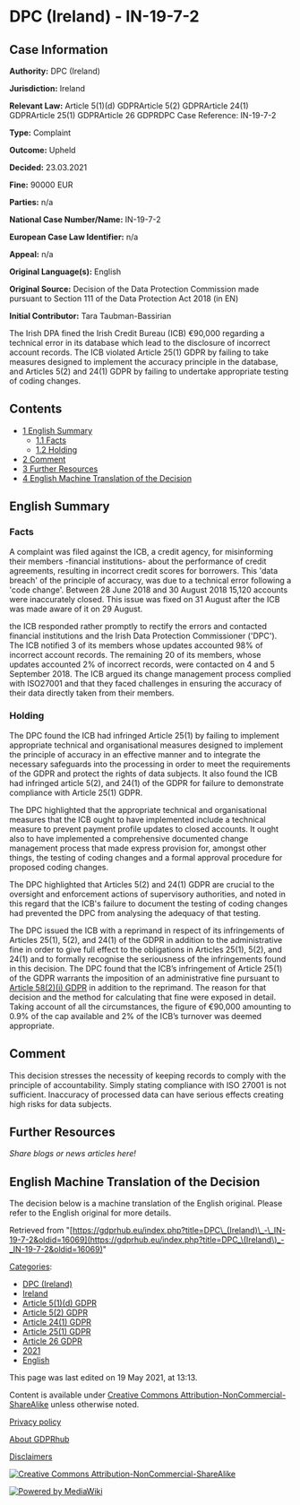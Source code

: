 # DPC (Ireland) - IN-19-7-2

## Case Information

**Authority:** DPC (Ireland)

**Jurisdiction:** Ireland

**Relevant Law:** Article 5(1)(d) GDPRArticle 5(2) GDPRArticle 24(1) GDPRArticle 25(1) GDPRArticle 26 GDPRDPC Case Reference: IN-19-7-2

**Type:** Complaint

**Outcome:** Upheld

**Decided:** 23.03.2021

**Fine:** 90000 EUR

**Parties:** n/a

**National Case Number/Name:** IN-19-7-2

**European Case Law Identifier:** n/a

**Appeal:** n/a

**Original Language(s):** English

**Original Source:** Decision of the Data Protection Commission made pursuant to Section 111 of the Data Protection Act 2018 (in EN)

**Initial Contributor:** Tara Taubman-Bassirian

The Irish DPA fined the Irish Credit Bureau (ICB) €90,000 regarding a technical error in its database which lead to the disclosure of incorrect account records. The ICB violated Article 25(1) GDPR by failing to take measures designed to implement the accuracy principle in the database, and Articles 5(2) and 24(1) GDPR by failing to undertake appropriate testing of coding changes.

## Contents

*   [1 English Summary](#English_Summary)
    *   [1.1 Facts](#Facts)
    *   [1.2 Holding](#Holding)
*   [2 Comment](#Comment)
*   [3 Further Resources](#Further_Resources)
*   [4 English Machine Translation of the Decision](#English_Machine_Translation_of_the_Decision)

## English Summary

### Facts

A complaint was filed against the ICB, a credit agency, for misinforming their members -financial institutions- about the performance of credit agreements, resulting in incorrect credit scores for borrowers. This 'data breach' of the principle of accuracy, was due to a technical error following a 'code change'. Between 28 June 2018 and 30 August 2018 15,120 accounts were inaccurately closed. This issue was fixed on 31 August after the ICB was made aware of it on 29 August.

the ICB responded rather promptly to rectify the errors and contacted financial institutions and the Irish Data Protection Commissioner ('DPC'). The ICB notified 3 of its members whose updates accounted 98% of incorrect account records. The remaining 20 of its members, whose updates accounted 2% of incorrect records, were contacted on 4 and 5 September 2018. The ICB argued its change management process complied with ISO27001 and that they faced challenges in ensuring the accuracy of their data directly taken from their members.

### Holding

The DPC found the ICB had infringed Article 25(1) by failing to implement appropriate technical and organisational measures designed to implement the principle of accuracy in an effective manner and to integrate the necessary safeguards into the processing in order to meet the requirements of the GDPR and protect the rights of data subjects. It also found the ICB had infringed article 5(2), and 24(1) of the GDPR for failure to demonstrate compliance with Article 25(1) GDPR.

The DPC highlighted that the appropriate technical and organisational measures that the ICB ought to have implemented include a technical measure to prevent payment profile updates to closed accounts. It ought also to have implemented a comprehensive documented change management process that made express provision for, amongst other things, the testing of coding changes and a formal approval procedure for proposed coding changes.

The DPC highlighted that Articles 5(2) and 24(1) GDPR are crucial to the oversight and enforcement actions of supervisory authorities, and noted in this regard that the ICB's failure to document the testing of coding changes had prevented the DPC from analysing the adequacy of that testing.

The DPC issued the ICB with a reprimand in respect of its infringements of Articles 25(1), 5(2), and 24(1) of the GDPR in addition to the administrative fine in order to give full effect to the obligations in Articles 25(1), 5(2), and 24(1) and to formally recognise the seriousness of the infringements found in this decision. The DPC found that the ICB’s infringement of Article 25(1) of the GDPR warrants the imposition of an administrative fine pursuant to [Article 58(2)(i) GDPR](/index.php?title=Article_58_GDPR#2i "Article 58 GDPR") in addition to the reprimand. The reason for that decision and the method for calculating that fine were exposed in detail. Taking account of all the circumstances, the figure of €90,000 amounting to 0.9% of the cap available and 2% of the ICB’s turnover was deemed appropriate.

## Comment

This decision stresses the necessity of keeping records to comply with the principle of accountability. Simply stating compliance with ISO 27001 is not sufficient. Inaccuracy of processed data can have serious effects creating high risks for data subjects.

## Further Resources

_Share blogs or news articles here!_

## English Machine Translation of the Decision

The decision below is a machine translation of the English original. Please refer to the English original for more details.

Retrieved from "[https://gdprhub.eu/index.php?title=DPC\_(Ireland)\_-\_IN-19-7-2&oldid=16069](https://gdprhub.eu/index.php?title=DPC_\(Ireland\)_-_IN-19-7-2&oldid=16069)"

[Categories](/index.php?title=Special:Categories "Special:Categories"):

*   [DPC (Ireland)](/index.php?title=Category:DPC_\(Ireland\) "Category:DPC (Ireland)")
*   [Ireland](/index.php?title=Category:Ireland "Category:Ireland")
*   [Article 5(1)(d) GDPR](/index.php?title=Category:Article_5\(1\)\(d\)_GDPR "Category:Article 5(1)(d) GDPR")
*   [Article 5(2) GDPR](/index.php?title=Category:Article_5\(2\)_GDPR "Category:Article 5(2) GDPR")
*   [Article 24(1) GDPR](/index.php?title=Category:Article_24\(1\)_GDPR "Category:Article 24(1) GDPR")
*   [Article 25(1) GDPR](/index.php?title=Category:Article_25\(1\)_GDPR "Category:Article 25(1) GDPR")
*   [Article 26 GDPR](/index.php?title=Category:Article_26_GDPR "Category:Article 26 GDPR")
*   [2021](/index.php?title=Category:2021 "Category:2021")
*   [English](/index.php?title=Category:English "Category:English")

This page was last edited on 19 May 2021, at 13:13.

Content is available under [Creative Commons Attribution-NonCommercial-ShareAlike](https://creativecommons.org/licenses/by-nc-sa/4.0/) unless otherwise noted.

[Privacy policy](/index.php?title=GDPRhub:Privacy_policy)

[About GDPRhub](/index.php?title=GDPRhub:About)

[Disclaimers](/index.php?title=GDPRhub:General_disclaimer)

[![Creative Commons Attribution-NonCommercial-ShareAlike](/resources/assets/licenses/cc-by-nc-sa.png)](https://creativecommons.org/licenses/by-nc-sa/4.0/)

[![Powered by MediaWiki](/resources/assets/poweredby_mediawiki_88x31.png)](https://www.mediawiki.org/)